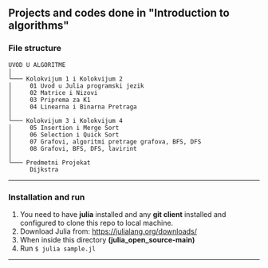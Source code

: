 ## Projects and codes done in "Introduction to algorithms"

<h3> File structure </h3>

```
UVOD U ALGORITME
│  
└─── Kolokvijum 1 i Kolokvijum 2
│     01 Uvod u Julia programski jezik
│     02 Matrice i Nizovi
│     03 Priprema za K1
│     04 Linearna i Binarna Pretraga
│      
└─── Kolokvijum 3 i Kolokvijum 4
│     05 Insertion i Merge Sort
│     06 Selection i Quick Sort
│     07 Grafovi, algoritmi pretrage grafova, BFS, DFS
│     08 Grafovi, BFS, DFS, lavirint
│
└─── Predmetni Projekat
      Dijkstra

```

<hr>
<h3> Installation and run </h3>

1. You need to have <b>julia</b> installed and any <b>git client</b> installed and configured to clone this repo to local machine.
2. Download Julia from: https://julialang.org/downloads/
3. When inside this directory <b>(julia_open_source-main)</b>
4. Run `$ julia sample.jl`

<hr>
